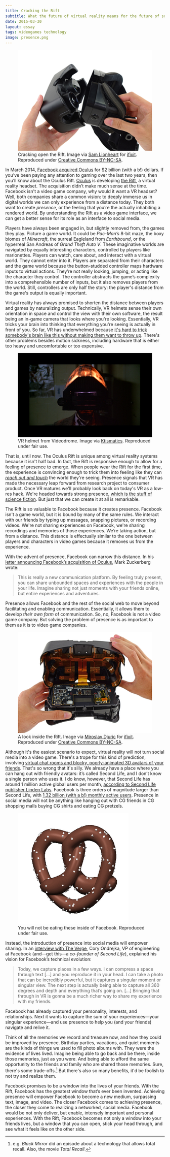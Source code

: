 ```yaml
---
title: Cracking the Rift
subtitle: What the future of virtual reality means for the future of social media
date: 2015-03-30
layout: essay
tags: videogames technology
image: presence.png
---
```


<figure>
  <img id="crackingopentherift" src="/assets/images/essays/oculus1.jpeg" alt="Cracking open the Rift" title="The ocular element of the Rift, exposed during a teardown" />
  <figcaption>Cracking open the Rift. Image via <a href="https://www.ifixit.com/Guide/Image/meta/wMGJ2mABdvWtSKDB">Sam Lionheart</a> for <a href="https://www.ifixit.com/Teardown/Oculus+Rift+Development+Kit+2+Teardown/27613">ifixit</a>. Reproduced under <a href="http://creativecommons.org/licenses/by-nc-sa/3.0">Creative Commons BY-NC-SA</a>.</figcaption>
</figure>

In March 2014, [Facebook acquired Oculus](https://www.facebook.com/zuck/posts/10101319050523971) for $2 billion (with a b!) dollars.
If you’ve been paying any attention to gaming over the last two years, then you’ll know about the Oculus Rift.
[Oculus](http://www.oculusvr.com/) is developing [the Rift](https://www.oculus.com/dk2/), a virtual reality headset.
The acquisition didn’t make much sense at the time.
Facebook isn't a video game company, why would it want a VR headset?
Well, both companies share a common vision: to deeply immerse us in digital worlds we can only experience from a distance today.
They both want to create _presence_, or the feeling that you’re the actually inhabiting a rendered world.
By understanding the Rift as a video game interface, we can get a better sense for its role as an interface to social media.

Players have always been engaged in, but slightly removed from, the games they play.
Picture a game world.
It could be _Pac-Man’s_ 8-bit maze, the boxy biomes of _Minecraft_, the surreal Eagleland from _Earthbound_, or the hyperreal San Andreas of _Grand Theft Auto V_.
These imaginative worlds are navigated by equally interesting characters, controlled by players like marionettes.
Players can watch, care about, and interact with a virtual world.
They cannot enter into it.
Players are separated from their characters and the game world because the button-studded controller maps hardware inputs to virtual actions.
They’re not really looking, jumping, or acting like the character they control.
The controller abstracts the game’s complexity into a comprehensible number of inputs, but it also removes players from the world.
Still, controllers are only half the story: the player's distance from the game's output is equally important.

Virtual reality has always promised to shorten the distance between players and games by naturalizing output.
Technically, VR helmets sense their own orientation in space and control the view with their own software, the result being an in-game camera that looks where you're looking.
Essentially, VR tricks your brain into thinking that everything you're seeing is actually in front of you.
So far, VR has underwhelmed because [it's hard to trick somebody's brain like this without making them want to throw up](https://en.m.wikipedia.org/wiki/motion_sickness).
There's other problems besides motion sickness, including hardware that is either too heavy and uncomfortable or too expensive.

<figure>
    <img id="videodromehelmet" src="/assets/images/essays/videodrome.png" title="Videodrome helmet" alt="A large, clunky VR helmet from the film Videodrome" />
    <figcaption>VR helmet from Videodrome. Image via <a href="https://ktismatics.wordpress.com/2008/02/03/videodrome-by-cronenberg-1983/">Ktismatics</a>. Reproduced under fair use.</figcaption>
</figure>

That is, until now.
The Oculus Rift is unique among virtual reality systems because it isn't half bad.
In fact, the Rift is responsive enough to allow for a feeling of presence to emerge.
When people wear the Rift for the first time, the experience is convincing enough to trick them into feeling like they can [_reach out and touch_](http://youtu.be/Ghgbycqb92c) the world they're seeing.
Presence signals that VR has made the necessary leap forward from research project to consumer product.
Once VR matures we'll probably look back on today's VR as a low-res hack.
We're headed towards strong presence, [which is the stuff of science fiction](https://en.m.wikipedia.org/wiki/Rainbows_End).
But just that we can create it at all is remarkable.

The Rift is so valuable to Facebook because it creates presence.
Facebook isn't a game world, but it is bound by many of the same rules.
We interact with our friends by typing up messages, snapping pictures, or recording videos.
We're not sharing experiences on Facebook, we're sharing recordings and memories of those experiences.
We’re taking action, but from a distance.
This distance is effectually similar to the one between players and characters in video games because it removes us from the experience.

With the advent of presence, Facebook can narrow this distance.
In his [letter announcing Facebook’s acquisition of Oculus](https://www.facebook.com/zuck/posts/10101319050523971), Mark Zuckerberg wrote:

> This is really a new communication platform. By feeling truly present, you can share unbounded spaces and experiences with the people in your life. Imagine sharing not just moments with your friends online, but entire experiences and adventures.

Presence allows Facebook and the rest of the social web to move beyond facilitating and enabling communication.
Essentially, it allows them to develop _their own form_ of communication.
So, no, Facebook is not a video game company.
But solving the problem of presence is as important to them as it is to video game companies.

<figure>
    <img id="alookinsidetherift" src="/assets/images/essays/oculus2.jpeg" alt="A look inside the Rift" title="" />
    <figcaption>A look inside the Rift. Image via <a href="https://www.ifixit.com/Guide/Image/meta/J6nl4bbTpAiDli5k">Miroslav Djuric</a> for <a href="https://www.ifixit.com/Teardown/Oculus+Rift+Development+Kit+2+Teardown/27613">ifixit</a>. Reproduced under <a href="http://creativecommons.org/licenses/by-nc-sa/3.0">Creative Commons BY-NC-SA</a>.</figcaption>
</figure>

Although it's the easiest scenario to expect, virtual reality will not turn social media into a video game.
There's a trope for this kind of prediction, involving [virtual chat rooms and blocky, poorly-animated 3D avatars of your friends](https://www.youtube.com/watch?v=XQLdhVpLBVE).
That's so wrong that it's silly.
We already have a place where you can hang out with friendly avatars: it’s called Second Life, and I don’t know a single person who uses it.
I do know, however, that Second Life has around 1 million active global users per month, [according to Second Life publisher Linden Labs](http://lindenlab.com/releases/infographic-10-years-of-second-life).
Facebook is three orders of magnitude larger than Second Life, with [1.32 billion (with a b!) monthly active users](http://newsroom.fb.com/company-info/).
Presence in social media will not be anything like hanging out with CG friends in CG shopping malls buying CG shirts and eating CG pretzels.

<figure>
    <img src="/assets/images/essays/pretzel.gif" alt="An animated, rotating 3D pretzel." title="" />
    <figcaption>You will not be eating these inside of Facebook. Reproduced under fair use.</figcaption>
</figure>


Instead, the introduction of presence into social media will empower sharing. In an [interview with The Verge](http://www.theverge.com/a/virtual-reality/qa_fb), Cory Ondrejka,  VP of engineering at Facebook (and—get this—a _co-founder of Second Life_), explained his vision for Facebook’s technical evolution:

> Today, we capture places in a few ways.
> I can compress a space through text […] and you reproduce it in your head.
> I can take a photo that can be incredibly powerful, but it captures a singular moment or singular view.
> The next step is actually being able to capture all 360 degrees and depth and everything that’s going on.
> […]
> Bringing that through in VR is gonna be a much richer way to share my experience with my friends.

Facebook has already captured your personality, interests, and relationships.
Next it wants to capture the sum of your experiences—your singular experience—and use presence to help you (and your friends) navigate and relive it.

Think of all the memories we record and treasure now, and how they could be improved by presence.
Birthday parties, vacations, and quiet moments are the kinds of things we used to fill photo albums with.
They were the evidence of lives lived.
Imagine being able to go back and be there, inside those memories, just as you were.
And being able to afford the same opportunity to the friends and family who are shared those memories.
Sure, there's some trade-offs.[^1]
But there's also so many benefits, it'd be foolish to not try and realize them.

Facebook promises to be a window into the lives of your friends.
With the Rift, Facebook has the greatest window that’s ever been invented.
Achieving presence will empower Facebook to become a new medium, surpassing text, image, and video.
The closer Facebook comes to achieving presence, the closer they come to realizing a networked, social media.
Facebook would be not only deliver, but enable, intensely important and personal experiences.
With the Rift, Facebook becomes not only a window into your friends lives, but a window that you can open, stick your head through, and see what it feels like on the other side.

[^1]: e.g. _Black Mirror_ did an episode about a technology that allows total recall. Also, the movie _Total Recall_.
